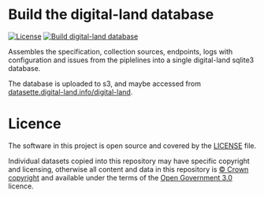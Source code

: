 # Build the digital-land database

[![License](https://img.shields.io/github/license/mashape/apistatus.svg)](https://github.com/digital-land/digital-land-builder/blob/master/LICENSE)
[![Build digital-land database](https://github.com/digital-land/digital-land-builder/actions/workflows/run.yml/badge.svg)](https://github.com/digital-land/digital-land-builder/actions/workflows/run.yml)

Assembles the specification, collection sources, endpoints, logs with configuration and issues from the piplelines into a single digital-land sqlite3 database.

The database is uploaded to s3, and maybe accessed from [datasette.digital-land.info/digital-land](https://datasette.digital-land.info/digital-land).

# Licence

The software in this project is open source and covered by the [LICENSE](LICENSE) file.

Individual datasets copied into this repository may have specific copyright and licensing, otherwise all content and data in this repository is
[© Crown copyright](http://www.nationalarchives.gov.uk/information-management/re-using-public-sector-information/copyright-and-re-use/crown-copyright/)
and available under the terms of the [Open Government 3.0](https://www.nationalarchives.gov.uk/doc/open-government-licence/version/3/) licence.

